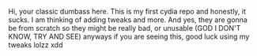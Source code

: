 Hi, your classic dumbass here. This is my first cydia repo and honestly, it sucks.
I am thinking of adding tweaks and more. And yes, they are gonna be from scratch so they might be really bad, or unusable (GOD I DON'T KNOW, TRY AND SEE)
anyways if you are seeing this, good luck using my tweaks lolzz xdd
